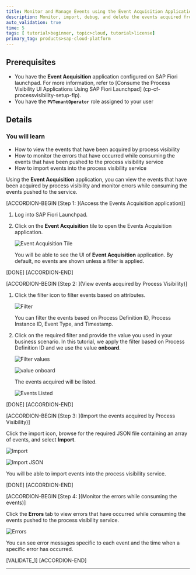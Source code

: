 ```yaml
---
title: Monitor and Manage Events using the Event Acquisition Application
description: Monitor, import, debug, and delete the events acquired from workflow using the Event Acquisition application.
auto_validation: true
time: 5
tags: [ tutorial>beginner, topic>cloud, tutorial>license]
primary_tag: products>sap-cloud-platform
---
```


## Prerequisites
 - You have the **Event Acquisition** application configured on SAP Fiori launchpad. For more information, refer to [Consume the Process Visibility UI Applications Using SAP Fiori Launchpad] (cp-cf-processvisibility-setup-flp).
- You have the **`PVTenantOperator`** role assigned to your user

## Details
### You will learn
  - How to view the events that have been acquired by process visibility
  - How to monitor the errors that have occurred while consuming the events that have been pushed to the process visibility service
  - How to import events into the process visibility service

Using the **Event Acquisition** application, you can view the events that have been acquired by process visibility and monitor errors while consuming the events pushed to the service.

[ACCORDION-BEGIN [Step 1: ](Access the Events Acquisition application)]

1. Log into SAP Fiori Launchpad.

2. Click on the **Event Acquisition** tile to open the Events Acquisition application.

    ![Event Acquisition Tile](Event-Acquisition-Tile-01.png)

    You will be able to see the UI of **Event Acquisition** application. By default, no events are shown unless a filter is applied.

[DONE]
[ACCORDION-END]

[ACCORDION-BEGIN [Step 2: ](View events acquired by Process Visibility)]

1. Click the filter icon to filter events based on attributes.

    ![Filter](Filter-02.png)

    You can filter the events based on Process Definition ID, Process Instance ID, Event Type, and Timestamp.

2. Click on the required filter and provide the value you used in your business scenario. In this tutorial, we apply the filter based on Process Definition ID and we use the value **onboard**.

    ![Filter values](Filter-Values-03.png)

    ![value onboard](Filter-Value1-04.png)

    The events acquired will be listed.

    ![Events Listed](Events-Listed-05.png)

[DONE]
[ACCORDION-END]

[ACCORDION-BEGIN [Step 3: ](Import the events acquired by Process Visibility)]

Click the import icon, browse for the required JSON file containing an array of events, and select **Import**.

![Import](Import-07.png)

![Import JSON](Import-json-08.png)

You will be able to import events into the process visibility service.

[DONE]
[ACCORDION-END]

[ACCORDION-BEGIN [Step 4: ](Monitor the errors while consuming the events)]

Click the **Errors** tab to view errors that have occurred while consuming the events pushed to the process visibility service.

![Errors](Errors-06.png)

You can see error messages specific to each event and the time when a specific error has occurred.

[VALIDATE_1]
[ACCORDION-END]



---
